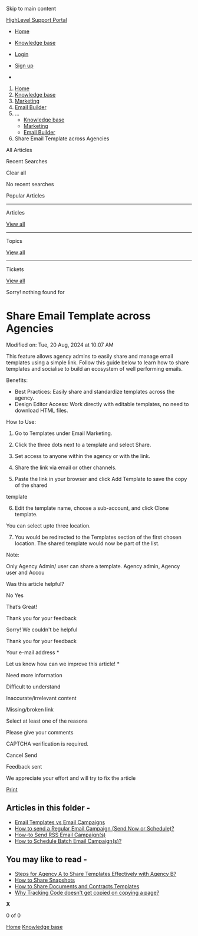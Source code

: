 Skip to main content

[ HighLevel Support Portal ](https://help.gohighlevel.com)

  * [ Home ](/support/home)
  * [ Knowledge base ](/support/solutions)

  * [Login](/support/login)
  * [Sign up](/support/signup)
  * 

  1. [Home](/support/home)
  2. [Knowledge base](/support/solutions)
  3. [Marketing](/support/solutions/48000449565)
  4. [Email Builder](/support/solutions/folders/48000676548)
  5. ... 
     * [Knowledge base](/support/solutions)
     * [Marketing](/support/solutions/48000449565)
     * [Email Builder](/support/solutions/folders/48000676548)
  6. Share Email Template across Agencies

All  Articles 

Recent Searches

Clear all

No recent searches

Popular Articles

* * *

Articles

[View all](/support/search/solutions)

* * *

Topics

[View all](/support/search/topics)

* * *

Tickets

[View all](/support/search/tickets)

Sorry! nothing found for   

# Share Email Template across Agencies

Modified on: Tue, 20 Aug, 2024 at 10:07 AM

This feature allows agency admins to easily share and manage email templates using a simple link. Follow this guide below to learn how to share templates and socialise to build an ecosystem of well performing emails.  

Benefits:

  * Best Practices: Easily share and standardize templates across the agency.
  * Design Editor Access: Work directly with editable templates, no need to download HTML files.

How to Use:

  1. Go to Templates under Email Marketing.
  2. Click the three dots next to a template and select Share.

  3. Set access to anyone within the agency or with the link.

  4. Share the link via email or other channels.
  5. Paste the link in your browser and click Add Template to save the copy of the shared

template

  6. Edit the template name, choose a sub-account, and click Clone template.

You can select upto three location. 

  7. You would be redirected to the Templates section of the first chosen location. The shared template would now be part of the list.

Note: 

Only Agency Admin/ user can share a template. Agency admin, Agency user and Accou

Was this article helpful?

No  Yes 

That’s Great!

Thank you for your feedback

Sorry! We couldn't be helpful

Thank you for your feedback

Your e-mail address *

Let us know how can we improve this article! *

Need more information 

Difficult to understand 

Inaccurate/irrelevant content 

Missing/broken link 

Select at least one of the reasons 

Please give your comments 

CAPTCHA verification is required. 

Cancel  Send 

Feedback sent

We appreciate your effort and will try to fix the article

[Print](javascript:print\(\))

## Articles in this folder -

  * [Email Templates vs Email Campaigns](/support/solutions/articles/48001215255-email-templates-vs-email-campaigns)
  * [How to send a Regular Email Campaign (Send Now or Schedule)?](/support/solutions/articles/48001215263-how-to-send-a-regular-email-campaign-send-now-or-schedule-)
  * [How-to Send RSS Email Campaign(s)](/support/solutions/articles/48001215372-how-to-send-rss-email-campaign-s-)
  * [How to Schedule Batch Email Campaign(s)?](/support/solutions/articles/48001215379-how-to-schedule-batch-email-campaign-s-)

## You may like to read -

  * [Steps for Agency A to Share Templates Effectively with Agency B?](/support/solutions/articles/155000001679-steps-for-agency-a-to-share-templates-effectively-with-agency-b-)
  * [How to Share Snapshots](/support/solutions/articles/48000982513-how-to-share-snapshots)
  * [How to Share Documents and Contracts Templates](/support/solutions/articles/155000002658-how-to-share-documents-and-contracts-templates)
  * [Why Tracking Code doesn't get copied on copying a page?](/support/solutions/articles/48001165965-why-tracking-code-doesn-t-get-copied-on-copying-a-page-)

**X**

0 of 0 []()

[Home](/support/home) [Knowledge base](/support/solutions)

